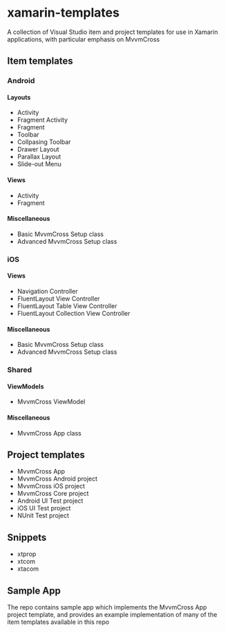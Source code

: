 xamarin-templates
======

A collection of Visual Studio item and project templates for use in Xamarin applications, with particular emphasis on MvvmCross


## Item templates


### Android

#### Layouts

* Activity
* Fragment Activity
* Fragment
* Toolbar
* Collpasing Toolbar
* Drawer Layout
* Parallax Layout
* Slide-out Menu

#### Views

* Activity
* Fragment

#### Miscellaneous

* Basic MvvmCross Setup class
* Advanced MvvmCross Setup class


### iOS

#### Views

* Navigation Controller
* FluentLayout View Controller
* FluentLayout Table View Controller
* FluentLayout Collection View Controller

#### Miscellaneous

* Basic MvvmCross Setup class
* Advanced MvvmCross Setup class


### Shared

#### ViewModels

* MvvmCross ViewModel

#### Miscellaneous

* MvvmCross App class


## Project templates


* MvvmCross App
* MvvmCross Android project
* MvvmCross iOS project
* MvvmCross Core project
* Android UI Test project
* iOS UI Test project
* NUnit Test project


## Snippets


* xtprop
* xtcom
* xtacom

## Sample App


The repo contains sample app which implements the MvvmCross App project template, and provides an example implementation of many of the item templates available in this repo